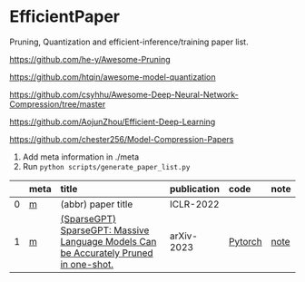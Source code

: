# EfficientPaper
Pruning, Quantization and efficient-inference/training paper list.

https://github.com/he-y/Awesome-Pruning

https://github.com/htqin/awesome-model-quantization

https://github.com/csyhhu/Awesome-Deep-Neural-Network-Compression/tree/master

https://github.com/AojunZhou/Efficient-Deep-Learning

https://github.com/chester256/Model-Compression-Papers

1. Add meta information in ./meta
2. Run `python scripts/generate_paper_list.py`


|    | meta                           | title                                                                                                                     | publication   | code                                               | note                       |
|---:|:-------------------------------|:--------------------------------------------------------------------------------------------------------------------------|:--------------|:---------------------------------------------------|:---------------------------|
|  0 | [m](./meta/templat2.prototxt)  | (abbr) paper title                                                                                                        | ICLR-2022     |                                                    |                            |
|  1 | [m](./meta/sparsegpt.prototxt) | [ (SparseGPT) SparseGPT: Massive Language Models Can be Accurately Pruned in one-shot.](https://arxiv.org/abs/2301.00774) | arXiv-2023    | [Pytorch](https://github.com/IST-DASLab/sparsegpt) | [note](notes/SparseGPT.md) |